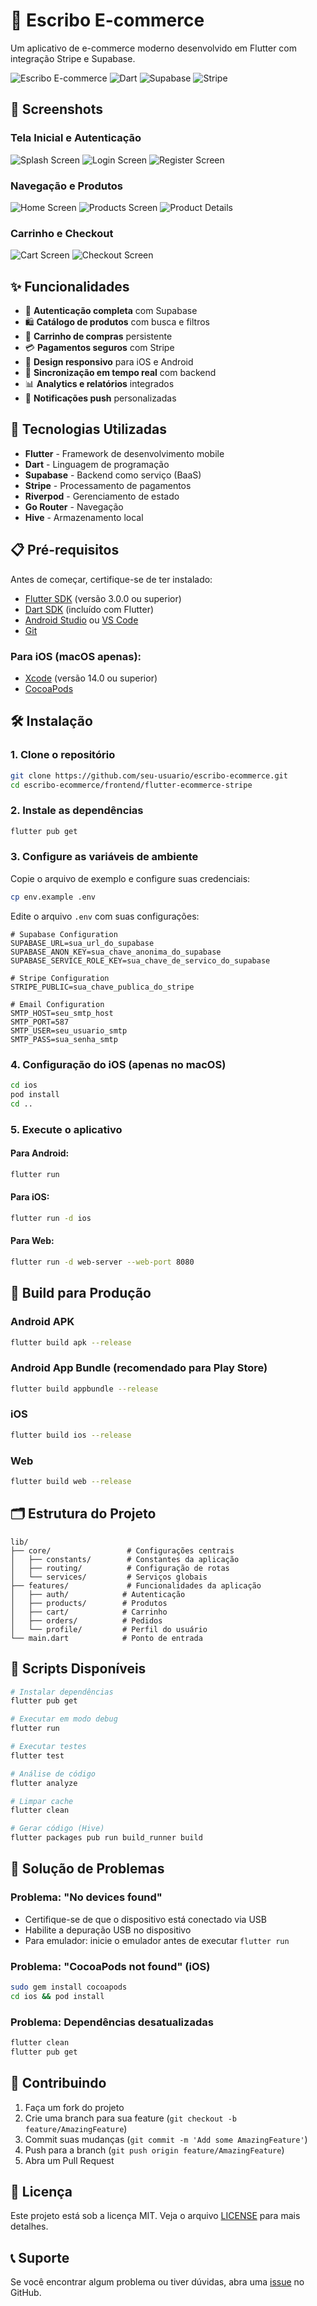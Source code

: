# 🛒 Escribo E-commerce

Um aplicativo de e-commerce moderno desenvolvido em Flutter com integração Stripe e Supabase.

![Escribo E-commerce](https://img.shields.io/badge/Flutter-02569B?style=for-the-badge&logo=flutter&logoColor=white)
![Dart](https://img.shields.io/badge/Dart-0175C2?style=for-the-badge&logo=dart&logoColor=white)
![Supabase](https://img.shields.io/badge/Supabase-3ECF8E?style=for-the-badge&logo=supabase&logoColor=white)
![Stripe](https://img.shields.io/badge/Stripe-635BFF?style=for-the-badge&logo=stripe&logoColor=white)

## 📱 Screenshots

### Tela Inicial e Autenticação
![Splash Screen](1.png) ![Login Screen](2.png) ![Register Screen](3.png)

### Navegação e Produtos
![Home Screen](4.png) ![Products Screen](5.png) ![Product Details](6.png)

### Carrinho e Checkout
![Cart Screen](7.png) ![Checkout Screen](8.png)

## ✨ Funcionalidades

- 🔐 **Autenticação completa** com Supabase
- 🛍️ **Catálogo de produtos** com busca e filtros
- 🛒 **Carrinho de compras** persistente
- 💳 **Pagamentos seguros** com Stripe
- 📱 **Design responsivo** para iOS e Android
- 🔄 **Sincronização em tempo real** com backend
- 📊 **Analytics e relatórios** integrados
- 🔔 **Notificações push** personalizadas

## 🚀 Tecnologias Utilizadas

- **Flutter** - Framework de desenvolvimento mobile
- **Dart** - Linguagem de programação
- **Supabase** - Backend como serviço (BaaS)
- **Stripe** - Processamento de pagamentos
- **Riverpod** - Gerenciamento de estado
- **Go Router** - Navegação
- **Hive** - Armazenamento local

## 📋 Pré-requisitos

Antes de começar, certifique-se de ter instalado:

- [Flutter SDK](https://flutter.dev/docs/get-started/install) (versão 3.0.0 ou superior)
- [Dart SDK](https://dart.dev/get-dart) (incluído com Flutter)
- [Android Studio](https://developer.android.com/studio) ou [VS Code](https://code.visualstudio.com/)
- [Git](https://git-scm.com/)

### Para iOS (macOS apenas):
- [Xcode](https://developer.apple.com/xcode/) (versão 14.0 ou superior)
- [CocoaPods](https://cocoapods.org/)

## 🛠️ Instalação

### 1. Clone o repositório

```bash
git clone https://github.com/seu-usuario/escribo-ecommerce.git
cd escribo-ecommerce/frontend/flutter-ecommerce-stripe
```

### 2. Instale as dependências

```bash
flutter pub get
```

### 3. Configure as variáveis de ambiente

Copie o arquivo de exemplo e configure suas credenciais:

```bash
cp env.example .env
```

Edite o arquivo `.env` com suas configurações:

```env
# Supabase Configuration
SUPABASE_URL=sua_url_do_supabase
SUPABASE_ANON_KEY=sua_chave_anonima_do_supabase
SUPABASE_SERVICE_ROLE_KEY=sua_chave_de_servico_do_supabase

# Stripe Configuration
STRIPE_PUBLIC=sua_chave_publica_do_stripe

# Email Configuration
SMTP_HOST=seu_smtp_host
SMTP_PORT=587
SMTP_USER=seu_usuario_smtp
SMTP_PASS=sua_senha_smtp
```

### 4. Configuração do iOS (apenas no macOS)

```bash
cd ios
pod install
cd ..
```

### 5. Execute o aplicativo

#### Para Android:
```bash
flutter run
```

#### Para iOS:
```bash
flutter run -d ios
```

#### Para Web:
```bash
flutter run -d web-server --web-port 8080
```

## 📱 Build para Produção

### Android APK

```bash
flutter build apk --release
```

### Android App Bundle (recomendado para Play Store)

```bash
flutter build appbundle --release
```

### iOS

```bash
flutter build ios --release
```

### Web

```bash
flutter build web --release
```

## 🗂️ Estrutura do Projeto

```
lib/
├── core/                 # Configurações centrais
│   ├── constants/        # Constantes da aplicação
│   ├── routing/          # Configuração de rotas
│   └── services/         # Serviços globais
├── features/             # Funcionalidades da aplicação
│   ├── auth/            # Autenticação
│   ├── products/        # Produtos
│   ├── cart/            # Carrinho
│   ├── orders/          # Pedidos
│   └── profile/         # Perfil do usuário
└── main.dart            # Ponto de entrada
```

## 🔧 Scripts Disponíveis

```bash
# Instalar dependências
flutter pub get

# Executar em modo debug
flutter run

# Executar testes
flutter test

# Análise de código
flutter analyze

# Limpar cache
flutter clean

# Gerar código (Hive)
flutter packages pub run build_runner build
```

## 🐛 Solução de Problemas

### Problema: "No devices found"
- Certifique-se de que o dispositivo está conectado via USB
- Habilite a depuração USB no dispositivo
- Para emulador: inicie o emulador antes de executar `flutter run`

### Problema: "CocoaPods not found" (iOS)
```bash
sudo gem install cocoapods
cd ios && pod install
```

### Problema: Dependências desatualizadas
```bash
flutter clean
flutter pub get
```

## 🤝 Contribuindo

1. Faça um fork do projeto
2. Crie uma branch para sua feature (`git checkout -b feature/AmazingFeature`)
3. Commit suas mudanças (`git commit -m 'Add some AmazingFeature'`)
4. Push para a branch (`git push origin feature/AmazingFeature`)
5. Abra um Pull Request

## 📄 Licença

Este projeto está sob a licença MIT. Veja o arquivo [LICENSE](LICENSE) para mais detalhes.

## 📞 Suporte

Se você encontrar algum problema ou tiver dúvidas, abra uma [issue](https://github.com/seu-usuario/escribo-ecommerce/issues) no GitHub.

